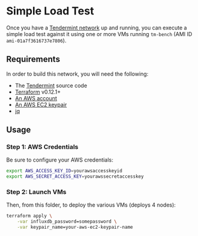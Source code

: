 # Simple Load Test

Once you have a [Tendermint network](../tendermint/README.md) up and running,
you can execute a simple load test against it using one or more VMs running
`tm-bench` (AMI ID `ami-01a7f3616737e7806`).

## Requirements
In order to build this network, you will need the following:

* The [Tendermint](https://github.com/tendermint/tendermint) source code
* [Terraform](https://www.terraform.io/) v0.12.1+
* [An AWS account](https://aws.amazon.com/)
* [An AWS EC2 keypair](https://docs.aws.amazon.com/AWSEC2/latest/UserGuide/ec2-key-pairs.html)
* [jq](https://stedolan.github.io/jq/)

## Usage

### Step 1: AWS Credentials
Be sure to configure your AWS credentials:

```bash
export AWS_ACCESS_KEY_ID=yourawsaccesskeyid
export AWS_SECRET_ACCESS_KEY=yourawssecretaccesskey
```

### Step 2: Launch VMs
Then, from this folder, to deploy the various VMs (deploys 4 nodes):

```bash
terraform apply \
    -var influxdb_password=somepassword \
    -var keypair_name=your-aws-ec2-keypair-name
```
